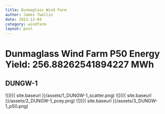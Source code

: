 ```yaml
---
title: Dunmaglass Wind Farm
author: James Twallin
date: 2023-12-04
category: windfarm
layout: post
---
```

# Dunmaglass Wind Farm P50 Energy Yield: 256.88262541894227 MWh

DUNGW-1
-------------
![]({{ site.baseurl }}/assets/1_DUNGW-1_scatter.png)
![]({{ site.baseurl }}/assets/2_DUNGW-1_pcey.png)
![]({{ site.baseurl }}/assets/3_DUNGW-1_p50.png)

